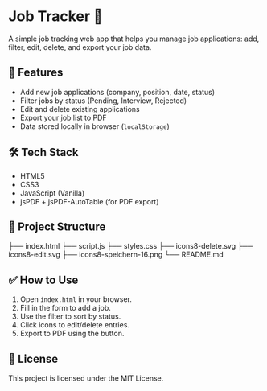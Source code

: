 # Job Tracker 🧾

A simple job tracking web app that helps you manage job applications: add, filter, edit, delete, and export your job data.

## 🚀 Features

- Add new job applications (company, position, date, status)
- Filter jobs by status (Pending, Interview, Rejected)
- Edit and delete existing applications
- Export your job list to PDF
- Data stored locally in browser (`localStorage`)

## 🛠️ Tech Stack

- HTML5
- CSS3
- JavaScript (Vanilla)
- jsPDF + jsPDF-AutoTable (for PDF export)

## 📂 Project Structure
├── index.html
├── script.js
├── styles.css
├── icons8-delete.svg
├── icons8-edit.svg
├── icons8-speichern-16.png
└── README.md


## ✅ How to Use

1. Open `index.html` in your browser.
2. Fill in the form to add a job.
3. Use the filter to sort by status.
4. Click icons to edit/delete entries.
5. Export to PDF using the button.

## 📄 License

This project is licensed under the MIT License.
